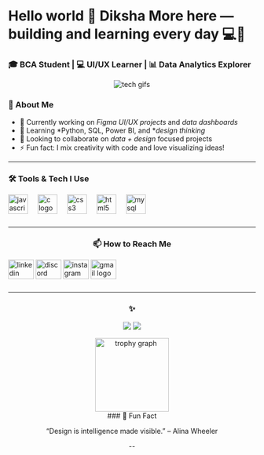 <h1 align="left">Hello world 👋 Diksha More here — building and learning every day 💻🚀</h1>
<h3 align="left">🎓 BCA Student | 💻 UI/UX Learner | 📊 Data Analytics Explorer</h3>

<p align="center">
  <img src="https://static01.nyt.com/images/2020/01/01/business/01Techfix-print/01Techfix-print-jumbo.gif" width=" 400" alt="tech gifs">
</p>



### 🌟 About Me

- 🔭 Currently working on *Figma UI/UX projects* and *data dashboards*
- 🌱 Learning *Python, SQL, Power BI, and **design thinking*
- 🤝 Looking to collaborate on *data + design* focused projects
- ⚡ Fun fact: I mix creativity with code and love visualizing ideas!

---

### 🛠️ Tools & Tech I Use

<div align="center">
 
 <div align="left">
  <img src="https://cdn.jsdelivr.net/gh/devicons/devicon/icons/javascript/javascript-original.svg" height="40" alt="javascript logo"  />
  <img width="12" />
  <img src="https://cdn.jsdelivr.net/gh/devicons/devicon/icons/c/c-original.svg" height="40" alt="c logo"  />
  <img width="12" />
  <img src="https://cdn.jsdelivr.net/gh/devicons/devicon/icons/css3/css3-original.svg" height="40" alt="css3 logo"  />
  <img width="12" />
  <img src="https://cdn.jsdelivr.net/gh/devicons/devicon/icons/html5/html5-original.svg" height="40" alt="html5 logo"  />
  <img width="12" />
  <img src="https://cdn.jsdelivr.net/gh/devicons/devicon/icons/mysql/mysql-original.svg" height="40" alt="mysql logo"  />
</div>

###
---



### 📫 How to Reach Me

<div align="left">
  <img src="https://raw.githubusercontent.com/maurodesouza/profile-readme-generator/master/src/assets/icons/social/linkedin/default.svg" width="52" height="40" alt="linkedin logo": https://www.linkedin.com/in/diksha-more-250158343🌐  />
  <img src="https://raw.githubusercontent.com/maurodesouza/profile-readme-generator/master/src/assets/icons/social/discord/default.svg" width="52" height="40" alt="discord logo"  />
  <img src="https://raw.githubusercontent.com/maurodesouza/profile-readme-generator/master/src/assets/icons/social/instagram/default.svg" width="52" height="40" alt="instagram logo"  />
  <img src="https://raw.githubusercontent.com/maurodesouza/profile-readme-generator/master/src/assets/icons/social/gmail/default.svg" width="52" height="40" alt="gmail logo":diksha.more@somaiya.edu📧  />
</div>

###
---

### ✨ 

<p align="center">
  <img src="https://github-readme-stats.vercel.app/api?username=Dikshamorecodes&show_icons=true&theme=tokyonight" />
  <img src="https://github-readme-streak-stats.herokuapp.com?user=Dikshamorecodes&theme=tokyonight" />
</p>

<div align="center">
  <img src="https://github-profile-trophy.vercel.app?username=maurodesouza&theme=dracula&column=-1&row=1&margin-w=8&margin-h=8&no-bg=false&no-frame=false&order=4" height="150" alt="trophy graph"  />
</div>
### 🎯 Fun Fact

 “Design is intelligence made visible.” – Alina Wheeler

--
